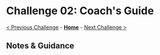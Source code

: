 # Challenge 02: Coach's Guide

[< Previous Challenge](./Challenge-01.md) - **[Home](../README.md)** - [Next Challenge >](./Challenge-03.md)

## Notes & Guidance
